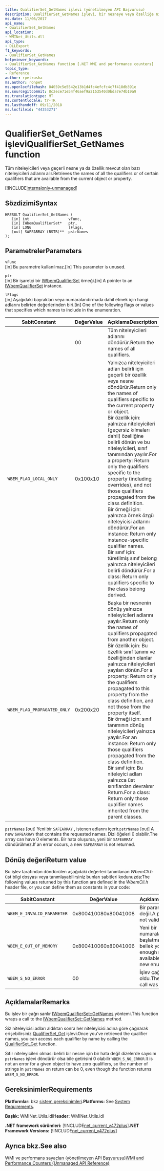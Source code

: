 ```yaml
---
title: QualifierSet_GetNames işlevi (yönetilmeyen API Başvurusu)
description: QualifierSet_GetNames işlevi, bir nesneye veya özelliğe niteleyicileri adlarını alır.
ms.date: 11/06/2017
api_name:
- QualifierSet_GetNames
api_location:
- WMINet_Utils.dll
api_type:
- DLLExport
f1_keywords:
- QualifierSet_GetNames
helpviewer_keywords:
- QualifierSet_GetNames function [.NET WMI and performance counters]
topic_type:
- Reference
author: rpetrusha
ms.author: ronpet
ms.openlocfilehash: 84059c5e5542e13b1d4fc4efcfc4c7f418db391e
ms.sourcegitcommit: 8c2ece71e54f46aef9a2153540d0bda7e74b19a9
ms.translationtype: MT
ms.contentlocale: tr-TR
ms.lasthandoff: 09/11/2018
ms.locfileid: "44353271"
---
```

# <a name="qualifiersetgetnames-function"></a><span data-ttu-id="6880e-103">QualifierSet_GetNames işlevi</span><span class="sxs-lookup"><span data-stu-id="6880e-103">QualifierSet_GetNames function</span></span>
<span data-ttu-id="6880e-104">Tüm niteleyicileri veya geçerli nesne ya da özellik mevcut olan bazı niteleyicileri adlarını alır.</span><span class="sxs-lookup"><span data-stu-id="6880e-104">Retrieves the names of all the qualifiers or of certain qualifiers that are available from the current object or property.</span></span> 

[!INCLUDE[internalonly-unmanaged](../../../../includes/internalonly-unmanaged.md)]
  
## <a name="syntax"></a><span data-ttu-id="6880e-105">Sözdizimi</span><span class="sxs-lookup"><span data-stu-id="6880e-105">Syntax</span></span>  
  
```  
HRESULT QualifierSet_GetNames (
   [in] int                  vFunc, 
   [in] IWbemQualifierSet*   ptr, 
   [in] LONG                 lFlags,
   [out] SAFEARRAY (BSTR)**  pstrNames
); 
```  

## <a name="parameters"></a><span data-ttu-id="6880e-106">Parametreler</span><span class="sxs-lookup"><span data-stu-id="6880e-106">Parameters</span></span>

`vFunc`   
<span data-ttu-id="6880e-107">[in] Bu parametre kullanılmaz.</span><span class="sxs-lookup"><span data-stu-id="6880e-107">[in] This parameter is unused.</span></span>

`ptr`   
<span data-ttu-id="6880e-108">[in] Bir işaretçi bir [IWbemQualifierSet](/windows/desktop/api/wbemcli/nn-wbemcli-iwbemqualifierset) örneği.</span><span class="sxs-lookup"><span data-stu-id="6880e-108">[in] A pointer to an [IWbemQualifierSet](/windows/desktop/api/wbemcli/nn-wbemcli-iwbemqualifierset) instance.</span></span>

`lFlags`   
<span data-ttu-id="6880e-109">[in] Aşağıdaki bayrakları veya numaralandırmada dahil etmek için hangi adlarını belirten değerlerinden biri.</span><span class="sxs-lookup"><span data-stu-id="6880e-109">[in] One of the following flags or values that specifies which names to include in the enumeration.</span></span>

|<span data-ttu-id="6880e-110">Sabit</span><span class="sxs-lookup"><span data-stu-id="6880e-110">Constant</span></span>  |<span data-ttu-id="6880e-111">Değer</span><span class="sxs-lookup"><span data-stu-id="6880e-111">Value</span></span>  |<span data-ttu-id="6880e-112">Açıklama</span><span class="sxs-lookup"><span data-stu-id="6880e-112">Description</span></span>  |
|---------|---------|---------|
|  | <span data-ttu-id="6880e-113">0</span><span class="sxs-lookup"><span data-stu-id="6880e-113">0</span></span> | <span data-ttu-id="6880e-114">Tüm niteleyicileri adlarını döndürür.</span><span class="sxs-lookup"><span data-stu-id="6880e-114">Return the names of all qualifiers.</span></span> |
| `WBEM_FLAG_LOCAL_ONLY` | <span data-ttu-id="6880e-115">0x10</span><span class="sxs-lookup"><span data-stu-id="6880e-115">0x10</span></span> | <span data-ttu-id="6880e-116">Yalnızca niteleyicileri adları belirli için geçerli bir özellik veya nesne döndürür.</span><span class="sxs-lookup"><span data-stu-id="6880e-116">Return only the names of qualifiers specific to the current property or object.</span></span> <br/> <span data-ttu-id="6880e-117">Bir özellik için: yalnızca niteleyicileri (geçersiz kılmaları dahil) özelliğine belirli dönün ve bu niteleyicileri, sınıf tanımından yayılır.</span><span class="sxs-lookup"><span data-stu-id="6880e-117">For a property: Return only the qualifiers specific to the property (including overrides), and not those qualifiers propagated from the class definition.</span></span> <br/> <span data-ttu-id="6880e-118">Bir örneği için: yalnızca örnek özgü niteleyicisi adlarını döndürür.</span><span class="sxs-lookup"><span data-stu-id="6880e-118">For an instance: Return only instance-specific qualifier names.</span></span> <br/> <span data-ttu-id="6880e-119">Bir sınıf için: türetilmiş sınıf beiong yalnızca niteleyicileri belirli döndürür.</span><span class="sxs-lookup"><span data-stu-id="6880e-119">For a class: Return only qualifiers specific to the class beiong derived.</span></span>
|`WBEM_FLAG_PROPAGATED_ONLY` | <span data-ttu-id="6880e-120">0x20</span><span class="sxs-lookup"><span data-stu-id="6880e-120">0x20</span></span> | <span data-ttu-id="6880e-121">Başka bir nesnenin dönüş yalnızca niteleyicileri adlarını yayılır.</span><span class="sxs-lookup"><span data-stu-id="6880e-121">Return only the names of qualifiers propagated from another object.</span></span> <br/> <span data-ttu-id="6880e-122">Bir özellik için: Bu özellik sınıf tanımı ve özelliğinden olanlar yalnızca niteleyicileri yayılan dönün.</span><span class="sxs-lookup"><span data-stu-id="6880e-122">For a property: Return only the qualifiers propagated to this property from the class definition, and not those from the property itself.</span></span> <br/> <span data-ttu-id="6880e-123">Bir örneği için: sınıf tanımının dönüş niteleyicileri yalnızca yayılır.</span><span class="sxs-lookup"><span data-stu-id="6880e-123">For an instance: Return only those qualifiers propagated from the class definition.</span></span> <br/> <span data-ttu-id="6880e-124">Bir sınıf için: Bu niteleyici adları yalnızca üst sınıflardan devralınır Return.</span><span class="sxs-lookup"><span data-stu-id="6880e-124">For a class: Return only those qualifier names inherited from the parent classes.</span></span> |

<span data-ttu-id="6880e-125">`pstrNames` [out] Yeni bir `SAFEARRAY` , istenen adlarını içerir.</span><span class="sxs-lookup"><span data-stu-id="6880e-125">`pstrNames` [out] A new `SAFEARRAY` that contains the requested names.</span></span> <span data-ttu-id="6880e-126">Dizi öğeleri 0 olabilir.</span><span class="sxs-lookup"><span data-stu-id="6880e-126">The array can have 0 elements.</span></span> <span data-ttu-id="6880e-127">Bir hata oluşursa, yeni bir `SAFEARRAY` döndürülmez.</span><span class="sxs-lookup"><span data-stu-id="6880e-127">If an error occurs, a new `SAFEARRAY` is not returned.</span></span>

## <a name="return-value"></a><span data-ttu-id="6880e-128">Dönüş değeri</span><span class="sxs-lookup"><span data-stu-id="6880e-128">Return value</span></span>

<span data-ttu-id="6880e-129">Bu işlev tarafından döndürülen aşağıdaki değerleri tanımlanan *WbemCli.h* üst bilgi dosyası veya tanımlayabilirsiniz bunları sabitleri kodunuzda:</span><span class="sxs-lookup"><span data-stu-id="6880e-129">The following values returned by this function are defined in the *WbemCli.h* header file, or you can define them as constants in your code:</span></span>

|<span data-ttu-id="6880e-130">Sabit</span><span class="sxs-lookup"><span data-stu-id="6880e-130">Constant</span></span>  |<span data-ttu-id="6880e-131">Değer</span><span class="sxs-lookup"><span data-stu-id="6880e-131">Value</span></span>  |<span data-ttu-id="6880e-132">Açıklama</span><span class="sxs-lookup"><span data-stu-id="6880e-132">Description</span></span>  |
|---------|---------|---------|
|`WBEM_E_INVALID_PARAMETER` | <span data-ttu-id="6880e-133">0x80041008</span><span class="sxs-lookup"><span data-stu-id="6880e-133">0x80041008</span></span> | <span data-ttu-id="6880e-134">Bir parametre geçerli değil.</span><span class="sxs-lookup"><span data-stu-id="6880e-134">A parameter is not valid.</span></span> |
|`WBEM_E_OUT_OF_MEMORY` | <span data-ttu-id="6880e-135">0x80041006</span><span class="sxs-lookup"><span data-stu-id="6880e-135">0x80041006</span></span> | <span data-ttu-id="6880e-136">Yeni bir numaralandırma başlatmak yeterli bellek yok.</span><span class="sxs-lookup"><span data-stu-id="6880e-136">Not enough memory is available to begin a new enumeration.</span></span> |
|`WBEM_S_NO_ERROR` | <span data-ttu-id="6880e-137">0</span><span class="sxs-lookup"><span data-stu-id="6880e-137">0</span></span> | <span data-ttu-id="6880e-138">İşlev çağrısı başarılı oldu.</span><span class="sxs-lookup"><span data-stu-id="6880e-138">The function call was successful.</span></span>  |
  
## <a name="remarks"></a><span data-ttu-id="6880e-139">Açıklamalar</span><span class="sxs-lookup"><span data-stu-id="6880e-139">Remarks</span></span>

<span data-ttu-id="6880e-140">Bu işlev bir çağrı sarılır [IWbemQualifierSet::GetNames](/windows/desktop/api/wbemcli/nf-wbemcli-iwbemqualifierset-getnames) yöntemi.</span><span class="sxs-lookup"><span data-stu-id="6880e-140">This function wraps a call to the [IWbemQualifierSet::GetNames](/windows/desktop/api/wbemcli/nf-wbemcli-iwbemqualifierset-getnames) method.</span></span>

<span data-ttu-id="6880e-141">Siz niteleyicisi adları aldıktan sonra her niteleyicisi adına göre çağırarak erişebilirsiniz [QualifierSet_Get](qualifierset-get.md) işlevi.</span><span class="sxs-lookup"><span data-stu-id="6880e-141">Once you've retrieved the qualifier names, you can access each qualifier by name by calling the [QualifierSet_Get](qualifierset-get.md) function.</span></span> 

<span data-ttu-id="6880e-142">Sıfır niteleyicileri olması belirli bir nesne için bir hata değil dizelerde sayısını `pstrNames` işlevi döndürür olsa bile getirisini 0 olabilir `WBEM_S_NO_ERROR`.</span><span class="sxs-lookup"><span data-stu-id="6880e-142">It is not an error for a given object to have zero qualifiers, so the number of strings in `pstrNames` on return can be 0, even though the function returns `WBEM_S_NO_ERROR`.</span></span>

## <a name="requirements"></a><span data-ttu-id="6880e-143">Gereksinimler</span><span class="sxs-lookup"><span data-stu-id="6880e-143">Requirements</span></span>  
 <span data-ttu-id="6880e-144">**Platformlar:** bkz [sistem gereksinimleri](../../../../docs/framework/get-started/system-requirements.md).</span><span class="sxs-lookup"><span data-stu-id="6880e-144">**Platforms:** See [System Requirements](../../../../docs/framework/get-started/system-requirements.md).</span></span>  
  
 <span data-ttu-id="6880e-145">**Başlık:** WMINet_Utils.idl</span><span class="sxs-lookup"><span data-stu-id="6880e-145">**Header:** WMINet_Utils.idl</span></span>  
  
 <span data-ttu-id="6880e-146">**.NET framework sürümleri:** [!INCLUDE[net_current_v472plus](../../../../includes/net-current-v472plus.md)]</span><span class="sxs-lookup"><span data-stu-id="6880e-146">**.NET Framework Versions:** [!INCLUDE[net_current_v472plus](../../../../includes/net-current-v472plus.md)]</span></span>  
  
## <a name="see-also"></a><span data-ttu-id="6880e-147">Ayrıca bkz.</span><span class="sxs-lookup"><span data-stu-id="6880e-147">See also</span></span>  
[<span data-ttu-id="6880e-148">WMI ve performans sayaçları (yönetilmeyen API Başvurusu)</span><span class="sxs-lookup"><span data-stu-id="6880e-148">WMI and Performance Counters (Unmanaged API Reference)</span></span>](index.md)
